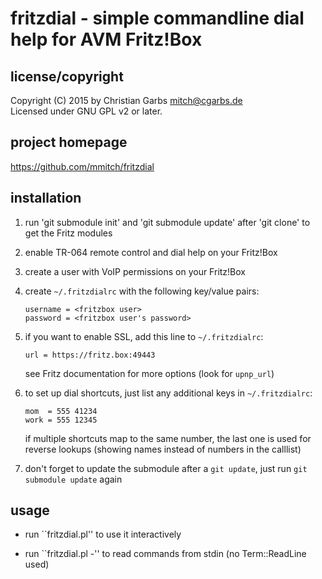 # fritzdial - simple commandline dial help for AVM Fritz!Box

## license/copyright

Copyright (C) 2015 by  Christian Garbs <mitch@cgarbs.de>  
Licensed under GNU GPL v2 or later.

## project homepage

  https://github.com/mmitch/fritzdial

## installation

1. run 'git submodule init' and 'git submodule update' after 'git clone'
   to get the Fritz modules

2. enable TR-064 remote control and dial help on your Fritz!Box

3. create a user with VoIP permissions on your Fritz!Box

4. create ``~/.fritzdialrc`` with the following key/value pairs:
    ```
    username = <fritzbox user>
    password = <fritzbox user's password>
    ```
    
5. if you want to enable SSL, add this line to ``~/.fritzdialrc``:
    ```
    url = https://fritz.box:49443
    ```
   see Fritz documentation for more options (look for ``upnp_url``)

6. to set up dial shortcuts, just list any additional keys in ``~/.fritzdialrc``:
    ```
    mom  = 555 41234
    work = 555 12345
	```
   if multiple shortcuts map to the same number, the last one is used for
   reverse lookups (showing names instead of numbers in the calllist)

7. don't forget to update the submodule after a ``git update``, just run
   ``git submodule update`` again

## usage

* run ``fritzdial.pl'' to use it interactively

* run ``fritzdial.pl -'' to read commands from stdin (no Term::ReadLine used)
